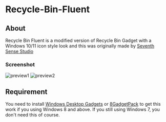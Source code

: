 # Recycle-Bin-Fluent

## About
Recycle Bin Fluent is a modified version of Recycle Bin Gadget with a Windows 10/11 icon style look and this was originally made by [Seventh Sense Studio](http://win7gadgets.com/pc-system/recycle_bin.html)

### Screenshot
![preview1](https://github.com/Alephzero17/Recycle-Bin-Fluent/blob/main/preview/preview1.png)
![preview2](https://github.com/Alephzero17/Recycle-Bin-Fluent/blob/main/preview/preview2.gif)

## Requirement
You need to install [Windows Desktop Gadgets](https://winaero.com/desktop-gadgets-and-sidebar-for-windows-10/?utm_source=software&utm_medium=in-app&utm_campaign=winaerotweaker&utm_content=getgadgets) or [8GadgetPack](https://8gadgetpack.net/) to get this work if you using Windows 8 and above. If you still using Windows 7, you don't need this of course.
